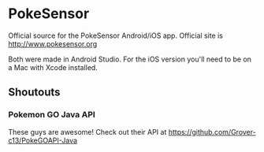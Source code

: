 # PokeSensor
Official source for the PokeSensor Android/iOS app. Official site is http://www.pokesensor.org

Both were made in Android Studio. For the iOS version you'll need to be on a Mac with Xcode installed.

## Shoutouts

### Pokemon GO Java API 
These guys are awesome! Check out their API at https://github.com/Grover-c13/PokeGOAPI-Java
